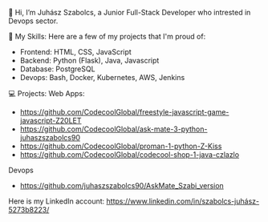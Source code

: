 👋 Hi, I’m Juhász Szabolcs, a Junior Full-Stack Developer who intrested in Devops sector.

🚀 My Skills:
Here are a few of my projects that I'm proud of:
- Frontend: HTML, CSS, JavaScript
- Backend: Python (Flask), Java, Javascript
- Database: PostgreSQL
- Devops: Bash, Docker, Kubernetes, AWS, Jenkins

💻 Projects:
Web Apps:
- https://github.com/CodecoolGlobal/freestyle-javascript-game-javascript-Z20LET
- https://github.com/CodecoolGlobal/ask-mate-3-python-juhaszszabolcs90
- https://github.com/CodecoolGlobal/proman-1-python-Z-Kiss
- https://github.com/CodecoolGlobal/codecool-shop-1-java-czlazlo

Devops
- https://github.com/juhaszszabolcs90/AskMate_Szabi_version

Here is my LinkedIn account: https://www.linkedin.com/in/szabolcs-juhász-5273b8223/
